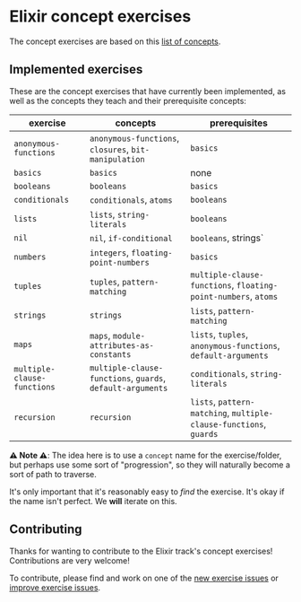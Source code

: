 # Elixir concept exercises

The concept exercises are based on this [list of concepts][docs-concept-exercises].

## Implemented exercises

These are the concept exercises that have currently been implemented, as well as the concepts they teach and their prerequisite concepts:

| exercise                    | concepts                                                   | prerequisites                                                      |
| --------------------------- | ---------------------------------------------------------- | ------------------------------------------------------------------ |
| `anonymous-functions`       | `anonymous-functions`, `closures`, `bit-manipulation`      | `basics`                                                           |
| `basics`                    | `basics`                                                   | none                                                               |
| `booleans`                  | `booleans`                                                 | `basics`                                                           |
| `conditionals`              | `conditionals`, `atoms`                                    | `booleans`                                                         |
| `lists`                     | `lists`, `string-literals`                                 | `booleans`                                                         |
| `nil`                       | `nil`, `if-conditional`                                    | `booleans`, strings`                                               |
| `numbers`                   | `integers`, `floating-point-numbers`                       | `basics`                                                           |
| `tuples`                    | `tuples`, `pattern-matching`                               | `multiple-clause-functions`, `floating-point-numbers`, `atoms`     |
| `strings`                   | `strings`                                                  | `lists`, `pattern-matching`                                        |
| `maps`                      | `maps`, `module-attributes-as-constants`                   | `lists`, `tuples`, `anonymous-functions`, `default-arguments`      |
| `multiple-clause-functions` | `multiple-clause-functions`, `guards`, `default-arguments` | `conditionals`, `string-literals`                                  |
| `recursion`                 | `recursion`                                                | `lists`, `pattern-matching`, `multiple-clause-functions`, `guards` |

**⚠ Note ⚠**: The idea here is to use a `concept` name for the exercise/folder, but perhaps use some sort of "progression", so they will naturally become a sort of path to traverse.

It's only important that it's reasonably easy to _find_ the exercise. It's okay if the name isn't perfect. We **will** iterate on this.

## Contributing

Thanks for wanting to contribute to the Elixir track's concept exercises! Contributions are very welcome!

To contribute, please find and work on one of the [new exercise issues][issues-new-exercise] or [improve exercise issues][issues-improve-exercise].

[docs-concept-exercises]: ../../reference/README.md
[issues-new-exercise]: https://github.com/exercism/v3/issues?utf8=%E2%9C%93&q=is%3Aopen+label%3Atrack%2Felixir+label%3Atype%2Fnew-exercise+label%3Astatus%2Fhelp-wanted
[issues-improve-exercise]: https://github.com/exercism/v3/issues?utf8=%E2%9C%93&q=is%3Aopen+label%3Atrack%2Felixir+label%3Atype%2Fimprove-exercise+label%3Astatus%2Fhelp-wanted
